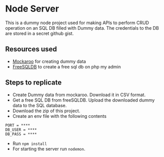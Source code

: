 # Node Server
This is a dummy node project used for making APIs to perform CRUD operation on an SQL DB filled with Dummy data. The credentials to the DB are stored in a secret github gist. 

## Resources used
- [Mockaroo](mockaroo.com) for creating dummy data
- [FreeSQLDB](https://www.freesqldatabase.com/) to create a free sql db on php my admin

## Steps to replicate
- Create Dummy data from mockaroo. Download it in CSV format.
- Get a free SQL DB from freeSQLDB. Upload the downloaded dummy data to the SQL database.
- Download the zip of this project.
- Create an env file with the following contents
```env
PORT = ****
DB_USER = ****
DB_PASS = ****
```
- Run `npm install`
- For starting the server run `nodemon`. 
